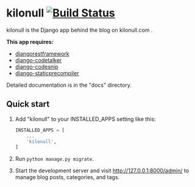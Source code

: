 kilonull [![Build Status](https://travis-ci.org/vacuus/kilonull.svg?branch=master)](https://travis-ci.org/vacuus/kilonull)
========

kilonull is the Django app behind the blog on kilonull.com .

**This app requires:**
* [djangorestframework](http://www.django-rest-framework.org/)
* [django-codetalker](https://github.com/vacuus/django-codetalker)
* [django-codesnip](https://github.com/vacuus/django-codesnip)
* [django-staticprecompiler](https://django-static-precompiler.readthedocs.io/en/stable/)

Detailed documentation is in the "docs" directory.

Quick start
-----------

1.  Add "kilonull" to your INSTALLED\_APPS setting like this:
    ```python
    INSTALLED_APPS = [
        ...
        'kilonull',
    ]
    ```

2.  Run `python manage.py migrate`.

3.  Start the development server and visit http://127.0.0.1:8000/admin/ to
    manage blog posts, categories, and tags.
